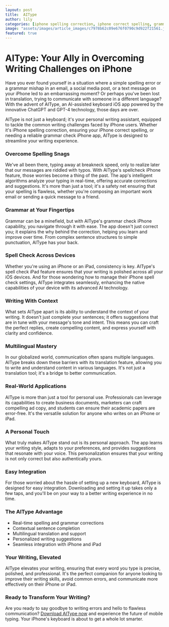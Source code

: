 ```yaml
---
layout: post
title:  AIType
author: lily
categories: [iphone spelling correction, iphone correct spelling, grammar check iphone, spellcheck iphone, iphone spell check settings, spell check ipad, iphone spellcheck]
image: "assets/images/article_images/c7978b62c09e676f0790c9d922f21561.jpg"
featured: true
---
```


# AIType: Your Ally in Overcoming Writing Challenges on iPhone

Have you ever found yourself in a situation where a simple spelling error or a grammar mishap in an email, a social media post, or a text message on your iPhone led to an embarrassing moment? Or perhaps you've been lost in translation, trying to communicate with someone in a different language? With the advent of AIType, an AI-assisted keyboard iOS app powered by the innovative ChatGPT and GPT-4 technology, those days are over. 

AIType is not just a keyboard; it's your personal writing assistant, equipped to tackle the common writing challenges faced by iPhone users. Whether it's iPhone spelling correction, ensuring your iPhone correct spelling, or needing a reliable grammar check iPhone app, AIType is designed to streamline your writing experience. 

### Overcome Spelling Snags

We've all been there, typing away at breakneck speed, only to realize later that our messages are riddled with typos. With AIType's spellcheck iPhone feature, those worries become a thing of the past. The app's intelligent algorithms analyze your typing in real-time, offering accurate corrections and suggestions. It's more than just a tool; it's a safety net ensuring that your spelling is flawless, whether you're composing an important work email or sending a quick message to a friend.

### Grammar at Your Fingertips

Grammar can be a minefield, but with AIType's grammar check iPhone capability, you navigate through it with ease. The app doesn't just correct you; it explains the why behind the correction, helping you learn and improve over time. From complex sentence structures to simple punctuation, AIType has your back.

### Spell Check Across Devices

Whether you're using an iPhone or an iPad, consistency is key. AIType's spell check iPad feature ensures that your writing is polished across all your iOS devices. And for those wondering how to manage their iPhone spell check settings, AIType integrates seamlessly, enhancing the native capabilities of your device with its advanced AI technology.

### Writing With Context

What sets AIType apart is its ability to understand the context of your writing. It doesn't just complete your sentences; it offers suggestions that are in tune with your message's tone and intent. This means you can craft the perfect replies, create compelling content, and express yourself with clarity and confidence.

### Multilingual Mastery

In our globalized world, communication often spans multiple languages. AIType breaks down these barriers with its translation feature, allowing you to write and understand content in various languages. It's not just a translation tool; it's a bridge to better communication.

### Real-World Applications

AIType is more than just a tool for personal use. Professionals can leverage its capabilities to create business documents, marketers can craft compelling ad copy, and students can ensure their academic papers are error-free. It's the versatile solution for anyone who writes on an iPhone or iPad.

### A Personal Touch

What truly makes AIType stand out is its personal approach. The app learns your writing style, adapts to your preferences, and provides suggestions that resonate with your voice. This personalization ensures that your writing is not only correct but also authentically yours.

### Easy Integration

For those worried about the hassle of setting up a new keyboard, AIType is designed for easy integration. Downloading and setting it up takes only a few taps, and you'll be on your way to a better writing experience in no time.

### The AIType Advantage

- Real-time spelling and grammar corrections
- Contextual sentence completion
- Multilingual translation and support
- Personalized writing suggestions
- Seamless integration with iPhone and iPad

### Your Writing, Elevated

AIType elevates your writing, ensuring that every word you type is precise, polished, and professional. It's the perfect companion for anyone looking to improve their writing skills, avoid common errors, and communicate more effectively on their iPhone or iPad.

### Ready to Transform Your Writing?

Are you ready to say goodbye to writing errors and hello to flawless communication? [Download AIType now](https://apps.apple.com/us/app/aitype-grammar-check-keyboard/id6469163944) and experience the future of mobile typing. Your iPhone's keyboard is about to get a whole lot smarter.